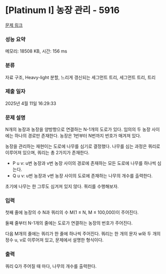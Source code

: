 # [Platinum I] 농장 관리 - 5916 

[문제 링크](https://www.acmicpc.net/problem/5916) 

### 성능 요약

메모리: 18508 KB, 시간: 156 ms

### 분류

자료 구조, Heavy-light 분할, 느리게 갱신되는 세그먼트 트리, 세그먼트 트리, 트리

### 제출 일자

2025년 4월 11일 16:29:33

### 문제 설명

<p>N개의 농장과 농장을 양방향으로 연결하는 N-1개의 도로가 있다. 임의의 두 농장 사이에는 하나의 경로만 존재한다. 농장은 1번부터 N번까지 번호가 매겨져 있다.</p>

<p>농장을 관리하는 재현이는 도로에 나무를 심기로 결정했다. 나무를 심는 과정은 쿼리로 이루어져 있으며, 쿼리는 총 2가지가 존재한다.</p>

<ul>
	<li>P u v: u번 농장과 v번 농장 사이의 경로에 존재하는 모든 도로에 나무를 하나씩 심는다.</li>
	<li>Q u v: u번 농장과 v번 농장 사이의 도로에 존재하는 나무의 개수를 출력한다.</li>
</ul>

<p>초기에 나무는 한 그루도 심겨져 있지 않다. 쿼리를 수행해보자.</p>

### 입력 

 <p>첫째 줄에 농장의 수 N과 쿼리의 수 M(1 ≤ N, M ≤ 100,000)이 주어진다.</p>

<p>둘째 줄부터 N-1개의 줄에는 도로가 연결하는 농장의 번호가 주어진다.</p>

<p>다음 M개의 줄에는 쿼리가 한 줄에 하나씩 주어진다. 쿼리는 한 개의 문자 w와 두 개의 정수 u, v로 이루어져 있고, 문제에서 설명한 형식이다.</p>

### 출력 

 <p>쿼리 Q가 주어질 때 마다, 나무의 개수를 출력한다.</p>

